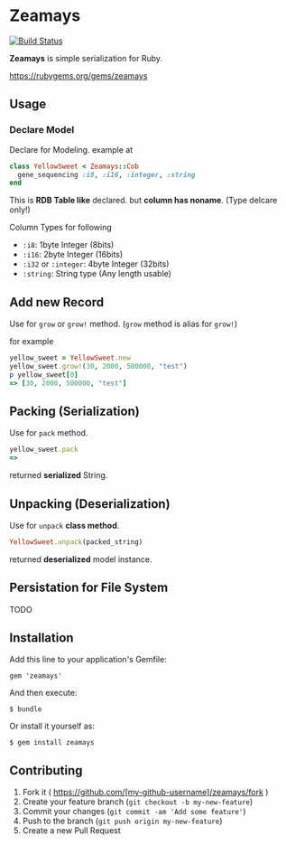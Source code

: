 # Zeamays

[![Build Status](https://travis-ci.org/myun2ext/zeamays.svg?branch=master)](https://travis-ci.org/myun2ext/zeamays)

**Zeamays** is simple serialization for Ruby.

https://rubygems.org/gems/zeamays

## Usage

### Declare Model

Declare for Modeling. example at

```ruby
class YellowSweet < Zeamays::Cob
  gene_sequencing :i8, :i16, :integer, :string
end
```

This is **RDB Table like** declared. but **column has noname**. (Type delcare only!)

Column Types for following

* `:i8`: 1byte Integer (8bits)
* `:i16`: 2byte Integer (16bits)
* `:i32` or `:integer`: 4byte Integer (32bits)
* `:string`: String type (Any length usable)

## Add new Record

Use for `grow` or `grow!` method. (`grow` method is alias for `grow!`)

for example

```ruby
yellow_sweet = YellowSweet.new
yellow_sweet.grow!(30, 2000, 500000, "test")
p yellow_sweet[0]
=> [30, 2000, 500000, "test"]
```

## Packing (Serialization)

Use for `pack` method.

```ruby
yellow_sweet.pack
=> 
```

returned **serialized** String.

## Unpacking (Deserialization)

Use for `unpack` **class method**.

```ruby
YellowSweet.unpack(packed_string)
```

returned **deserialized** model instance.

## Persistation for File System

TODO

## Installation

Add this line to your application's Gemfile:

    gem 'zeamays'

And then execute:

    $ bundle

Or install it yourself as:

    $ gem install zeamays

## Contributing

1. Fork it ( https://github.com/[my-github-username]/zeamays/fork )
2. Create your feature branch (`git checkout -b my-new-feature`)
3. Commit your changes (`git commit -am 'Add some feature'`)
4. Push to the branch (`git push origin my-new-feature`)
5. Create a new Pull Request
